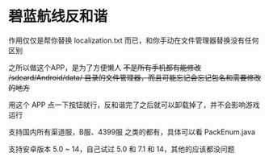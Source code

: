 # 碧蓝航线反和谐

作用仅仅是帮你替换 localization.txt 而已，和你手动在文件管理器替换没有任何区别

之所以做这个APP，是为了方便懒人
~~不是所有手机都有能修改 /sdcard/Android/data/ 目录的文件管理器，而且可能忘记会忘记包名和需要修改的地方~~

用这个 APP 点一下按钮就行，反和谐完了之后就可以卸载掉了，并不会影响游戏运行

支持国内所有渠道服，B服、4399服 之类的都有，具体可以看 PackEnum.java

支持安卓版本 5.0 ~ 14，自己试过 5.0 和 7.1 和 14，其他的应该都没问题
